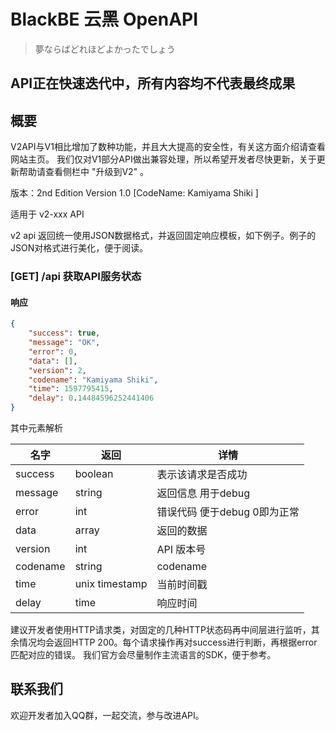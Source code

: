 # BlackBE 云黑 OpenAPI

> 夢ならばどれほどよかったでしょう 

## **API正在快速迭代中，所有内容均不代表最终成果**

## 概要

V2API与V1相比增加了数种功能，并且大大提高的安全性，有关这方面介绍请查看网站主页。
我们仅对V1部分API做出兼容处理，所以希望开发者尽快更新，关于更新帮助请查看侧栏中 "升级到V2" 。

版本：2nd Edition Version 1.0 [CodeName: Kamiyama Shiki ]

适用于 v2-xxx API

v2 api 返回统一使用JSON数据格式，并返回固定响应模板，如下例子。例子的JSON对格式进行美化，便于阅读。


### [GET] /api 获取API服务状态

#### 响应
```json
{
    "success": true,
    "message": "OK",
    "error": 0,
    "data": [],
    "version": 2,
    "codename": "Kamiyama Shiki",
    "time": 1597795415,
    "delay": 0.14484596252441406
}
```

其中元素解析

|  名字   | 返回 |  详情   |  
|  ----  | ----  | ----  |
| success  | boolean | 表示该请求是否成功 |
| message  | string | 返回信息 用于debug |
| error | int | 错误代码 便于debug 0即为正常 |
| data | array | 返回的数据 |
| version | int | API 版本号 |
| codename | string | codename |
| time | unix timestamp | 当前时间戳 |
| delay | time | 响应时间 | 

建议开发者使用HTTP请求类，对固定的几种HTTP状态码再中间层进行监听，其余情况均会返回HTTP 200。每个请求操作再对success进行判断，再根据error匹配对应的错误。
我们官方会尽量制作主流语言的SDK，便于参考。

## 联系我们
欢迎开发者加入QQ群，一起交流，参与改进API。